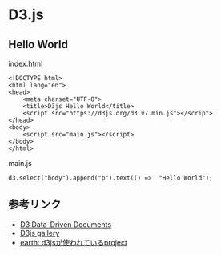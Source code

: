 # D3.js
## Hello World
index.html
```
<!DOCTYPE html>
<html lang="en">
<head>
    <meta charset="UTF-8">
    <title>D3js Hello World</title>
    <script src="https://d3js.org/d3.v7.min.js"></script>
</head>
<body>
    <script src="main.js"></script>
</body>
</html>
```

main.js
```
d3.select("body").append("p").text(() =>  "Hello World");
```
## 参考リンク
- [D3 Data-Driven Documents](https://d3js.org/)
- [D3js gallery](https://observablehq.com/@d3/gallery)
- [earth: d3jsが使われているproject](https://github.com/cambecc/earth)
